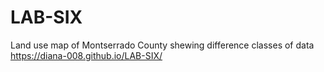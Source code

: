 # LAB-SIX
Land use map of Montserrado County shewing difference classes of data
https://diana-008.github.io/LAB-SIX/
